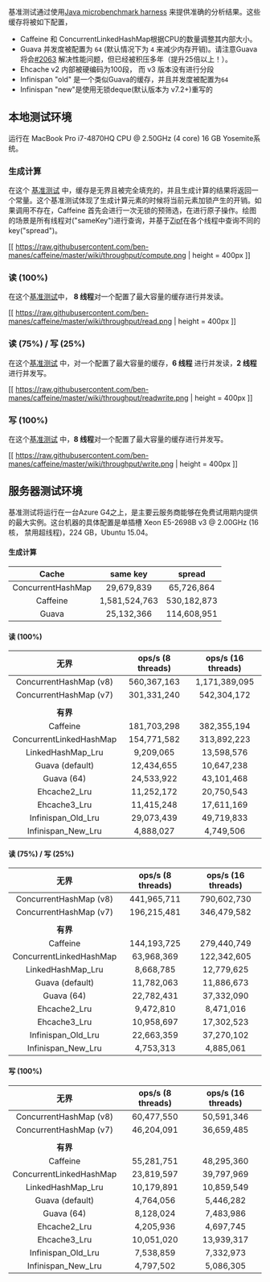 基准测试通过使用[Java microbenchmark harness](http://openjdk.java.net/projects/code-tools/jmh/) 来提供准确的分析结果。这些缓存将被如下配置，     
 * Caffeine 和 ConcurrentLinkedHashMap根据CPU的数量调整其内部大小。   
 * Guava 并发度被配置为 `64` (默认情况下为 `4` 来减少内存开销)。请注意Guava将会[#2063](https://github.com/google/guava/issues/2063#issuecomment-107169736) 解决性能问题，但已经被积压多年（提升25倍以上！）。       
 * Ehcache v2 内部被硬编码为100段， 而 v3 版本没有进行分段     
 * Infinispan "old" 是一个类似Guava的缓存，并且并发度被配置为`64`       
 * Infinispan "new"是使用无锁deque(默认版本为 v7.2+)重写的  

## 本地测试环境
运行在 MacBook Pro i7-4870HQ CPU @ 2.50GHz (4 core) 16 GB Yosemite系统。

### 生成计算
在这个 [基准测试][1] 中，缓存是无界且被完全填充的，并且生成计算的结果将返回一个常量。这个基准测试体现了生成计算元素的时候将当前元素加锁产生的开销。如果调用不存在，Caffeine 首先会进行一次无锁的预筛选，在进行原子操作。绘图的场景是所有线程对("sameKey")进行查询，并基于[Zipf][2]在各个线程中查询不同的key("spread")。         

[[ https://raw.githubusercontent.com/ben-manes/caffeine/master/wiki/throughput/compute.png | height = 400px ]]

### 读 (100%)
在这个[基准测试][3]中， **8 线程**对一个配置了最大容量的缓存进行并发读。     

[[ https://raw.githubusercontent.com/ben-manes/caffeine/master/wiki/throughput/read.png | height = 400px ]]

### 读 (75%) / 写 (25%)
在这个[基准测试][5] 中，对一个配置了最大容量的缓存，**6 线程** 进行并发读，**2 线程**进行并发写。

[[ https://raw.githubusercontent.com/ben-manes/caffeine/master/wiki/throughput/readwrite.png | height = 400px ]]

### 写 (100%)
在这个[基准测试][4] 中，**8 线程**对一个配置了最大容量的缓存进行并发写。     

[[ https://raw.githubusercontent.com/ben-manes/caffeine/master/wiki/throughput/write.png | height = 400px ]]

## 服务器测试环境

基准测试将运行在一台Azure G4之上，是主要云服务商能够在免费试用期内提供的最大实例。这台机器的具体配置是单插槽 Xeon E5-2698B v3 @ 2.00GHz (16 核， 禁用超线程)，224 GB，Ubuntu 15.04。      

#### 生成计算

| Cache | same key | spread |
|:-:|:-:|:-:|
| ConcurrentHashMap | 29,679,839 | 65,726,864 |
| Caffeine | 1,581,524,763 | 530,182,873 |
| Guava | 25,132,366 | 114,608,951 |

#### 读 (100%)
| 无界 | ops/s (8 threads) | ops/s (16 threads) |
|:-:|:-:|:-:|
| ConcurrentHashMap (v8) | 560,367,163 | 1,171,389,095 |
| ConcurrentHashMap (v7) | 301,331,240 | 542,304,172 |
| | | |
| **有界** |  |  |
| Caffeine | 181,703,298 | 382,355,194 |
| ConcurrentLinkedHashMap | 154,771,582 | 313,892,223 |
| LinkedHashMap_Lru | 9,209,065 | 13,598,576 |
| Guava (default) | 12,434,655 | 10,647,238 |
| Guava (64) | 24,533,922 | 43,101,468 |
| Ehcache2_Lru | 11,252,172 | 20,750,543 |
| Ehcache3_Lru | 11,415,248 | 17,611,169 |
| Infinispan_Old_Lru | 29,073,439 | 49,719,833 |
| Infinispan_New_Lru | 4,888,027 | 4,749,506 |

#### 读 (75%) / 写 (25%)
| 无界 | ops/s (8 threads) | ops/s (16 threads) |
|:-:|:-:|:-:|
| ConcurrentHashMap (v8) | 441,965,711 | 790,602,730 |
| ConcurrentHashMap (v7) | 196,215,481 | 346,479,582 |
| | | |
| **有界** |  |  |
| Caffeine | 144,193,725 | 279,440,749 |
| ConcurrentLinkedHashMap | 63,968,369 | 122,342,605 |
| LinkedHashMap_Lru | 8,668,785 | 12,779,625 |
| Guava (default) | 11,782,063 | 11,886,673 |
| Guava (64) | 22,782,431 | 37,332,090 |
| Ehcache2_Lru | 9,472,810 | 8,471,016 |
| Ehcache3_Lru | 10,958,697 | 17,302,523 |
| Infinispan_Old_Lru | 22,663,359 | 37,270,102 |
| Infinispan_New_Lru | 4,753,313 | 4,885,061 |

#### 写 (100%)
| 无界 | ops/s (8 threads) | ops/s (16 threads) |
|:-:|:-:|:-:|
| ConcurrentHashMap (v8) | 60,477,550 | 50,591,346 |
| ConcurrentHashMap (v7) | 46,204,091 | 36,659,485 |
| | | |
| **有界** |  |  |
| Caffeine | 55,281,751 | 48,295,360 |
| ConcurrentLinkedHashMap | 23,819,597 | 39,797,969 |
| LinkedHashMap_Lru | 10,179,891 | 10,859,549 |
| Guava (default) | 4,764,056 | 5,446,282 |
| Guava (64) | 8,128,024 | 7,483,986 |
| Ehcache2_Lru | 4,205,936 | 4,697,745 |
| Ehcache3_Lru | 10,051,020 | 13,939,317 |
| Infinispan_Old_Lru | 7,538,859 | 7,332,973 |
| Infinispan_New_Lru | 4,797,502 | 5,086,305 |

[1]: https://github.com/ben-manes/caffeine/blob/master/caffeine/src/jmh/java/com/github/benmanes/caffeine/cache/ComputeBenchmark.java
[2]: http://en.wikipedia.org/wiki/Zipf%27s_law
[3]: https://github.com/ben-manes/caffeine/blob/master/caffeine/src/jmh/java/com/github/benmanes/caffeine/cache/GetPutBenchmark.java
[4]: https://github.com/ben-manes/caffeine/blob/master/caffeine/src/jmh/java/com/github/benmanes/caffeine/cache/GetPutBenchmark.java
[5]: https://github.com/ben-manes/caffeine/blob/master/caffeine/src/jmh/java/com/github/benmanes/caffeine/cache/GetPutBenchmark.java